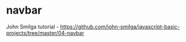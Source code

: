 # navbar

John Smilga tutorial - 
https://github.com/john-smilga/javascript-basic-projects/tree/master/04-navbar
